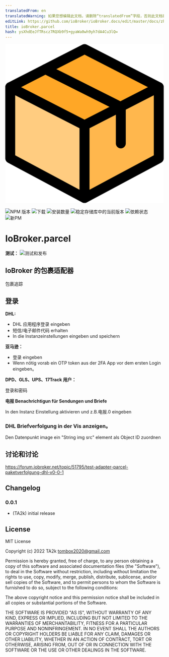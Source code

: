 ```yaml
---
translatedFrom: en
translatedWarning: 如果您想编辑此文档，请删除“translatedFrom”字段，否则此文档将再次自动翻译
editLink: https://github.com/ioBroker/ioBroker.docs/edit/master/docs/zh-cn/adapterref/iobroker.parcel/README.md
title: ioBroker.parcel
hash: ysXhdEeJfTRscz7RQXb9f5+gyaWa0wh9yh7dA4Cu3lQ=
---
```

![商标](../../../en/adapterref/iobroker.parcel/admin/parcel.png)

![NPM 版本](https://img.shields.io/npm/v/iobroker.parcel.svg)
![下载](https://img.shields.io/npm/dm/iobroker.parcel.svg)
![安装数量](https://iobroker.live/badges/parcel-installed.svg)
![稳定存储库中的当前版本](https://iobroker.live/badges/parcel-stable.svg)
![依赖状态](https://img.shields.io/david/TA2k/iobroker.parcel.svg)
![新PM](https://nodei.co/npm/iobroker.parcel.png?downloads=true)

# IoBroker.parcel
**测试：** ![测试和发布](https://github.com/TA2k/ioBroker.parcel/workflows/Test%20and%20Release/badge.svg)

## IoBroker 的包裹适配器
包裹追踪

## 登录
**DHL:**

* DHL 应用程序登录 eingeben
* 短信/电子邮件代码 erhalten
* In die Instanzeinstellungen eingeben und speichern

**亚马逊：**

* 登录 eingeben
* Wenn nötig vorab ein OTP token aus der 2FA App vor dem ersten Login eingeben。

**DPD、GLS、UPS、17Track 用户：**

登录和密码

**电报 Benachrichtigun für Sendungen und Briefe**

In den Instanz Einstellung aktivieren und z.B.电报.0 eingeben

### DHL Briefverfolgung in der Vis anzeigen。
Den Datenpunkt image ein "String img src" element als Object ID zuordnen

## 讨论和讨论
<https://forum.iobroker.net/topic/51795/test-adapter-parcel-paketverfolgung-dhl-v0-0-1>

## Changelog

### 0.0.1

* (TA2k) initial release

## License

MIT License

Copyright (c) 2022 TA2k <tombox2020@gmail.com>

Permission is hereby granted, free of charge, to any person obtaining a copy
of this software and associated documentation files (the "Software"), to deal
in the Software without restriction, including without limitation the rights
to use, copy, modify, merge, publish, distribute, sublicense, and/or sell
copies of the Software, and to permit persons to whom the Software is
furnished to do so, subject to the following conditions:

The above copyright notice and this permission notice shall be included in all
copies or substantial portions of the Software.

THE SOFTWARE IS PROVIDED "AS IS", WITHOUT WARRANTY OF ANY KIND, EXPRESS OR
IMPLIED, INCLUDING BUT NOT LIMITED TO THE WARRANTIES OF MERCHANTABILITY,
FITNESS FOR A PARTICULAR PURPOSE AND NONINFRINGEMENT. IN NO EVENT SHALL THE
AUTHORS OR COPYRIGHT HOLDERS BE LIABLE FOR ANY CLAIM, DAMAGES OR OTHER
LIABILITY, WHETHER IN AN ACTION OF CONTRACT, TORT OR OTHERWISE, ARISING FROM,
OUT OF OR IN CONNECTION WITH THE SOFTWARE OR THE USE OR OTHER DEALINGS IN THE
SOFTWARE.